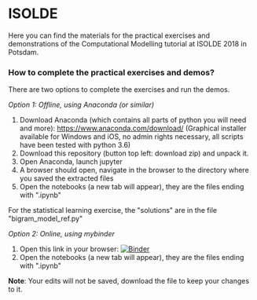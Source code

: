 # ISOLDE
Here you can find the materials for the practical exercises and demonstrations of the Computational Modelling tutorial at ISOLDE 2018 in Potsdam. 

### How to complete the practical exercises and demos?

There are two options to complete the exercises and run the demos.

*Option 1: Offline, using Anaconda (or similar)*

1. Download Anaconda (which contains all parts of python you will need and more): 
https://www.anaconda.com/download/
(Graphical installer available for Windows and iOS, no admin rights necessary, all scripts have been tested with python 3.6)  
2. Download this repository (button top left: download zip) and unpack it.    
3. Open Anaconda, launch jupyter
4. A browser should open, navigate in the browser to the directory where you saved the extracted files
5. Open the notebooks (a new tab will appear), they are the files ending with ".ipynb"

For the statistical learning exercise, the "solutions" are in the file "bigram_model_ref.py"

*Option 2: Online, using mybinder*

1. Open this link in your browser: [![Binder](https://mybinder.org/badge.svg)](https://mybinder.org/v2/gh/christinabergmann/ISOLDE/master)
2. Open the notebooks (a new tab will appear), they are the files ending with ".ipynb"


**Note**: Your edits will not be saved, download the file to keep your changes to it.
